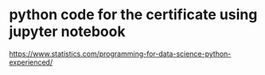 # python code for the certificate using jupyter notebook
https://www.statistics.com/programming-for-data-science-python-experienced/
